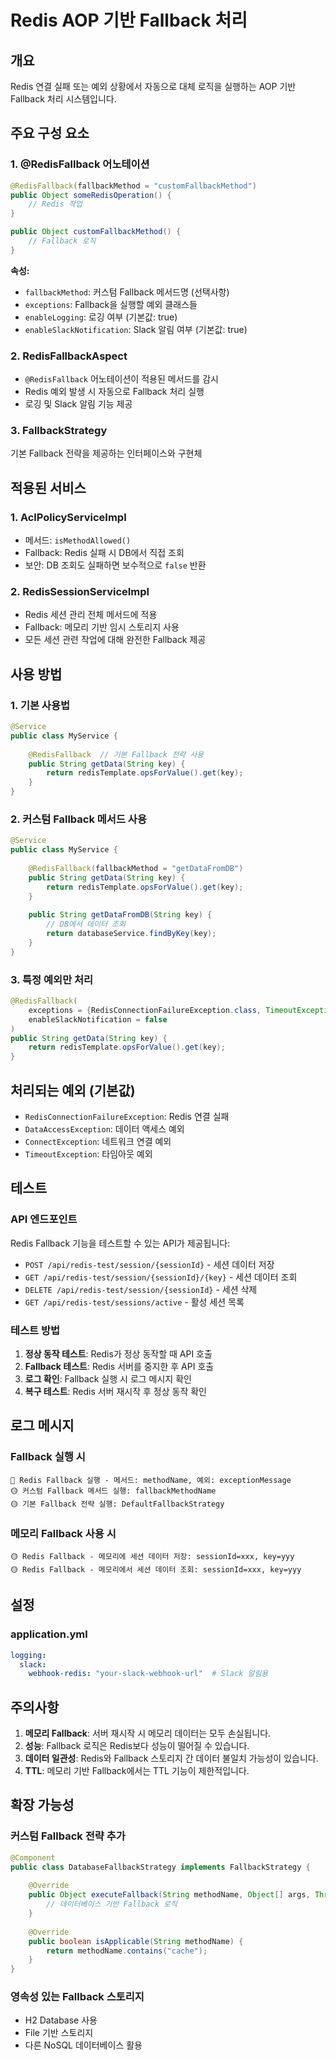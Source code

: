 # Redis AOP 기반 Fallback 처리

## 개요

Redis 연결 실패 또는 예외 상황에서 자동으로 대체 로직을 실행하는 AOP 기반 Fallback 처리 시스템입니다.

## 주요 구성 요소

### 1. @RedisFallback 어노테이션
```java
@RedisFallback(fallbackMethod = "customFallbackMethod")
public Object someRedisOperation() {
    // Redis 작업
}

public Object customFallbackMethod() {
    // Fallback 로직
}
```

**속성:**
- `fallbackMethod`: 커스텀 Fallback 메서드명 (선택사항)
- `exceptions`: Fallback을 실행할 예외 클래스들
- `enableLogging`: 로깅 여부 (기본값: true)
- `enableSlackNotification`: Slack 알림 여부 (기본값: true)

### 2. RedisFallbackAspect
- `@RedisFallback` 어노테이션이 적용된 메서드를 감시
- Redis 예외 발생 시 자동으로 Fallback 처리 실행
- 로깅 및 Slack 알림 기능 제공

### 3. FallbackStrategy
기본 Fallback 전략을 제공하는 인터페이스와 구현체

## 적용된 서비스

### 1. AclPolicyServiceImpl
- 메서드: `isMethodAllowed()`
- Fallback: Redis 실패 시 DB에서 직접 조회
- 보안: DB 조회도 실패하면 보수적으로 `false` 반환

### 2. RedisSessionServiceImpl
- Redis 세션 관리 전체 메서드에 적용
- Fallback: 메모리 기반 임시 스토리지 사용
- 모든 세션 관련 작업에 대해 완전한 Fallback 제공

## 사용 방법

### 1. 기본 사용법
```java
@Service
public class MyService {
    
    @RedisFallback  // 기본 Fallback 전략 사용
    public String getData(String key) {
        return redisTemplate.opsForValue().get(key);
    }
}
```

### 2. 커스텀 Fallback 메서드 사용
```java
@Service
public class MyService {
    
    @RedisFallback(fallbackMethod = "getDataFromDB")
    public String getData(String key) {
        return redisTemplate.opsForValue().get(key);
    }
    
    public String getDataFromDB(String key) {
        // DB에서 데이터 조회
        return databaseService.findByKey(key);
    }
}
```

### 3. 특정 예외만 처리
```java
@RedisFallback(
    exceptions = {RedisConnectionFailureException.class, TimeoutException.class},
    enableSlackNotification = false
)
public String getData(String key) {
    return redisTemplate.opsForValue().get(key);
}
```

## 처리되는 예외 (기본값)

- `RedisConnectionFailureException`: Redis 연결 실패
- `DataAccessException`: 데이터 액세스 예외
- `ConnectException`: 네트워크 연결 예외
- `TimeoutException`: 타임아웃 예외

## 테스트

### API 엔드포인트
Redis Fallback 기능을 테스트할 수 있는 API가 제공됩니다:

- `POST /api/redis-test/session/{sessionId}` - 세션 데이터 저장
- `GET /api/redis-test/session/{sessionId}/{key}` - 세션 데이터 조회
- `DELETE /api/redis-test/session/{sessionId}` - 세션 삭제
- `GET /api/redis-test/sessions/active` - 활성 세션 목록

### 테스트 방법

1. **정상 동작 테스트**: Redis가 정상 동작할 때 API 호출
2. **Fallback 테스트**: Redis 서버를 중지한 후 API 호출
3. **로그 확인**: Fallback 실행 시 로그 메시지 확인
4. **복구 테스트**: Redis 서버 재시작 후 정상 동작 확인

## 로그 메시지

### Fallback 실행 시
```
🔴 Redis Fallback 실행 - 메서드: methodName, 예외: exceptionMessage
🟡 커스텀 Fallback 메서드 실행: fallbackMethodName
🟡 기본 Fallback 전략 실행: DefaultFallbackStrategy
```

### 메모리 Fallback 사용 시
```
🟡 Redis Fallback - 메모리에 세션 데이터 저장: sessionId=xxx, key=yyy
🟡 Redis Fallback - 메모리에서 세션 데이터 조회: sessionId=xxx, key=yyy
```

## 설정

### application.yml
```yaml
logging:
  slack:
    webhook-redis: "your-slack-webhook-url"  # Slack 알림용
```

## 주의사항

1. **메모리 Fallback**: 서버 재시작 시 메모리 데이터는 모두 손실됩니다.
2. **성능**: Fallback 로직은 Redis보다 성능이 떨어질 수 있습니다.
3. **데이터 일관성**: Redis와 Fallback 스토리지 간 데이터 불일치 가능성이 있습니다.
4. **TTL**: 메모리 기반 Fallback에서는 TTL 기능이 제한적입니다.

## 확장 가능성

### 커스텀 Fallback 전략 추가
```java
@Component
public class DatabaseFallbackStrategy implements FallbackStrategy {
    
    @Override
    public Object executeFallback(String methodName, Object[] args, Throwable exception) {
        // 데이터베이스 기반 Fallback 로직
    }
    
    @Override
    public boolean isApplicable(String methodName) {
        return methodName.contains("cache");
    }
}
```

### 영속성 있는 Fallback 스토리지
- H2 Database 사용
- File 기반 스토리지
- 다른 NoSQL 데이터베이스 활용 